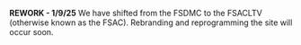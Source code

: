 **REWORK - 1/9/25**
We have shifted from the FSDMC to the FSACLTV (otherwise known as the FSAC).
Rebranding and reprogramming the site will occur soon.
